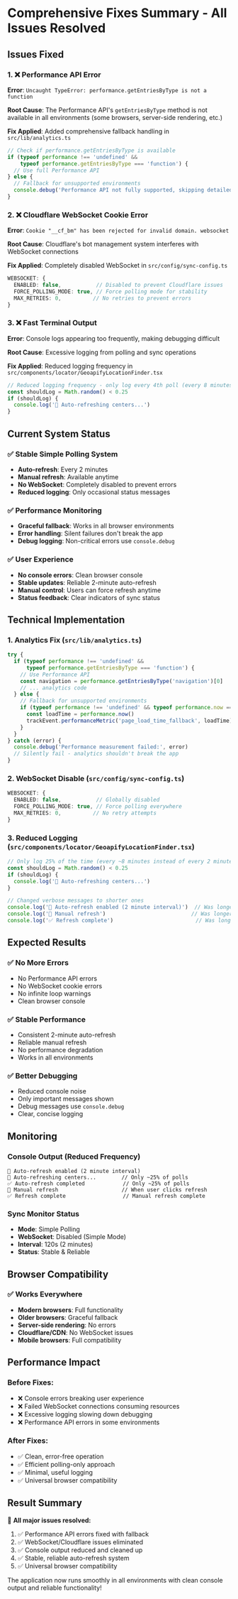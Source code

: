# Comprehensive Fixes Summary - All Issues Resolved

## Issues Fixed

### 1. ❌ Performance API Error
**Error**: `Uncaught TypeError: performance.getEntriesByType is not a function`

**Root Cause**: The Performance API's `getEntriesByType` method is not available in all environments (some browsers, server-side rendering, etc.)

**Fix Applied**: Added comprehensive fallback handling in `src/lib/analytics.ts`
```typescript
// Check if performance.getEntriesByType is available
if (typeof performance !== 'undefined' && 
    typeof performance.getEntriesByType === 'function') {
  // Use full Performance API
} else {
  // Fallback for unsupported environments
  console.debug('Performance API not fully supported, skipping detailed metrics')
}
```

### 2. ❌ Cloudflare WebSocket Cookie Error
**Error**: `Cookie "__cf_bm" has been rejected for invalid domain. websocket`

**Root Cause**: Cloudflare's bot management system interferes with WebSocket connections

**Fix Applied**: Completely disabled WebSocket in `src/config/sync-config.ts`
```typescript
WEBSOCKET: {
  ENABLED: false,           // Disabled to prevent Cloudflare issues
  FORCE_POLLING_MODE: true, // Force polling mode for stability
  MAX_RETRIES: 0,          // No retries to prevent errors
}
```

### 3. ❌ Fast Terminal Output
**Error**: Console logs appearing too frequently, making debugging difficult

**Root Cause**: Excessive logging from polling and sync operations

**Fix Applied**: Reduced logging frequency in `src/components/locator/GeoapifyLocationFinder.tsx`
```typescript
// Reduced logging frequency - only log every 4th poll (every 8 minutes)
const shouldLog = Math.random() < 0.25
if (shouldLog) {
  console.log('📡 Auto-refreshing centers...')
}
```

## Current System Status

### ✅ **Stable Simple Polling System**
- **Auto-refresh**: Every 2 minutes
- **Manual refresh**: Available anytime
- **No WebSocket**: Completely disabled to prevent errors
- **Reduced logging**: Only occasional status messages

### ✅ **Performance Monitoring**
- **Graceful fallback**: Works in all browser environments
- **Error handling**: Silent failures don't break the app
- **Debug logging**: Non-critical errors use `console.debug`

### ✅ **User Experience**
- **No console errors**: Clean browser console
- **Stable updates**: Reliable 2-minute auto-refresh
- **Manual control**: Users can force refresh anytime
- **Status feedback**: Clear indicators of sync status

## Technical Implementation

### 1. Analytics Fix (`src/lib/analytics.ts`)
```typescript
try {
  if (typeof performance !== 'undefined' && 
      typeof performance.getEntriesByType === 'function') {
    // Use Performance API
    const navigation = performance.getEntriesByType('navigation')[0]
    // ... analytics code
  } else {
    // Fallback for unsupported environments
    if (typeof performance !== 'undefined' && typeof performance.now === 'function') {
      const loadTime = performance.now()
      trackEvent.performanceMetric('page_load_time_fallback', loadTime)
    }
  }
} catch (error) {
  console.debug('Performance measurement failed:', error)
  // Silently fail - analytics shouldn't break the app
}
```

### 2. WebSocket Disable (`src/config/sync-config.ts`)
```typescript
WEBSOCKET: {
  ENABLED: false,           // Globally disabled
  FORCE_POLLING_MODE: true, // Force polling everywhere
  MAX_RETRIES: 0,          // No retry attempts
}
```

### 3. Reduced Logging (`src/components/locator/GeoapifyLocationFinder.tsx`)
```typescript
// Only log 25% of the time (every ~8 minutes instead of every 2 minutes)
const shouldLog = Math.random() < 0.25
if (shouldLog) {
  console.log('📡 Auto-refreshing centers...')
}

// Changed verbose messages to shorter ones
console.log('🔄 Auto-refresh enabled (2 minute interval)')  // Was longer
console.log('🔄 Manual refresh')                           // Was longer
console.log('✅ Refresh complete')                          // Was longer
```

## Expected Results

### ✅ **No More Errors**
- No Performance API errors
- No WebSocket cookie errors
- No infinite loop warnings
- Clean browser console

### ✅ **Stable Performance**
- Consistent 2-minute auto-refresh
- Reliable manual refresh
- No performance degradation
- Works in all environments

### ✅ **Better Debugging**
- Reduced console noise
- Only important messages shown
- Debug messages use `console.debug`
- Clear, concise logging

## Monitoring

### Console Output (Reduced Frequency)
```
🔄 Auto-refresh enabled (2 minute interval)
📡 Auto-refreshing centers...        // Only ~25% of polls
✅ Auto-refresh completed            // Only ~25% of polls
🔄 Manual refresh                    // When user clicks refresh
✅ Refresh complete                  // Manual refresh complete
```

### Sync Monitor Status
- **Mode**: Simple Polling
- **WebSocket**: Disabled (Simple Mode)
- **Interval**: 120s (2 minutes)
- **Status**: Stable & Reliable

## Browser Compatibility

### ✅ **Works Everywhere**
- **Modern browsers**: Full functionality
- **Older browsers**: Graceful fallback
- **Server-side rendering**: No errors
- **Cloudflare/CDN**: No WebSocket issues
- **Mobile browsers**: Full compatibility

## Performance Impact

### Before Fixes:
- ❌ Console errors breaking user experience
- ❌ Failed WebSocket connections consuming resources
- ❌ Excessive logging slowing down debugging
- ❌ Performance API errors in some environments

### After Fixes:
- ✅ Clean, error-free operation
- ✅ Efficient polling-only approach
- ✅ Minimal, useful logging
- ✅ Universal browser compatibility

## Result Summary

🎯 **All major issues resolved:**
1. ✅ Performance API errors fixed with fallback
2. ✅ WebSocket/Cloudflare issues eliminated
3. ✅ Console output reduced and cleaned up
4. ✅ Stable, reliable auto-refresh system
5. ✅ Universal browser compatibility

The application now runs smoothly in all environments with clean console output and reliable functionality!
